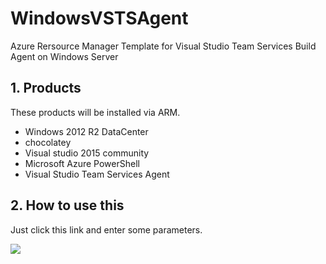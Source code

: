 # WindowsVSTSAgent

Azure Rersource Manager Template for Visual Studio Team Services Build Agent on Windows Server

## 1. Products

These products will be installed via ARM.

* Windows 2012 R2 DataCenter
* chocolatey
* Visual studio 2015 community
* Microsoft Azure PowerShell
* Visual Studio Team Services Agent

## 2. How to use this

Just click this link and enter some parameters.

<a href="https://portal.azure.com/#create/Microsoft.Template/uri/https%3A%2F%2Fraw.githubusercontent.com%2FTsuyoshiUshio%2FWindowsVSOAgent%2Fmaster%2Fazuredeploy.json" target="_blank">
    <img src="http://azuredeploy.net/deploybutton.png"/>
</a>


